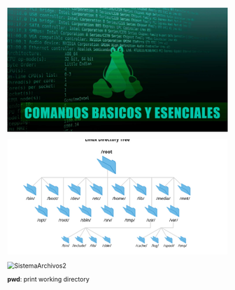 
![ComandosBasicos][1]



![SistemaArchivos1][2]


![SistemaArchivos2][3]

**pwd**: print working directory

[1]: Imagenes/ComandosBasicosLinux.jpg
[2]: Imagenes/SistemaDeArchivos1.PNG
[3]: Imagenes/SistemaDeArchivos2.png

